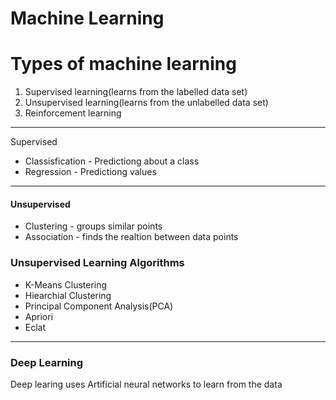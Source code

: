 # Machine Learning
# Types of machine learning

1. Supervised learning(learns from the labelled data set)
2. Unsupervised learning(learns from the unlabelled data set)
3. Reinforcement learning




<hr>
 Supervised 

 - Classisfication - Predictiong about a class
 - Regression - Predictiong values

 <hr>
 
 #### Unsupervised
 - Clustering  - groups similar points
 - Association - finds the realtion between data points

 ### Unsupervised Learning Algorithms
- K-Means Clustering
- Hiearchial Clustering
- Principal Component Analysis(PCA)
- Apriori
- Eclat


<hr>

### Deep Learning
Deep learing uses Artificial neural networks to learn from the data







